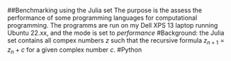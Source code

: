 ##Benchmarking using the Julia set
The purpose is the assess the performance of some programming languages for computational programming.
The programms are run on my Dell XPS 13 laptop running Ubuntu 22.xx, and the mode is set to *performance*
#Background: the Julia set contains all compex numbers $z$ such that the recursive formula $z_{n+1}=z_n+c$ for a given complex number $c$.
#Python
